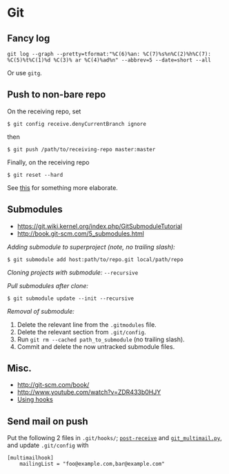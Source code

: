 # Git


## Fancy log

```
git log --graph --pretty=tformat:"%C(6)%an: %C(7)%s%n%C(2)%h%C(7): %C(5)%t%C(1)%d %C(3)% ar %C(4)%ad%n" --abbrev=5 --date=short --all
```

Or use `gitg`.



## Push to non-bare repo

On the receiving repo, set

```
$ git config receive.denyCurrentBranch ignore
```

then

```
$ git push /path/to/receiving-repo master:master
```

Finally, on the receiving repo

```
$ git reset --hard
```

See [this](https://github.com/englishtown/stash-hook-mirror/wiki/Mirror-To-Non-Bare-Remote-Repo) for something more elaborate.


## Submodules

- <https://git.wiki.kernel.org/index.php/GitSubmoduleTutorial>
- <http://book.git-scm.com/5_submodules.html>

_Adding submodule to superproject (note, no trailing slash):_

    $ git submodule add host:path/to/repo.git local/path/repo

_Cloning projects with submodule:_ `--recursive`

_Pull submodules after clone:_

    $ git submodule update --init --recursive

_Removal of submodule:_

1. Delete the relevant line from the `.gitmodules` file.
2. Delete the relevant section from `.git/config`.
3. Run `git rm --cached path_to_submodule` (no trailing slash).
4. Commit and delete the now untracked submodule files.


## Misc.

- http://git-scm.com/book/
- http://www.youtube.com/watch?v=ZDR433b0HJY
- [Using hooks](http://toroid.org/ams/git-website-howto)


## Send mail on push

Put the following 2 files in `.git/hooks/`; [`post-receive`](https://github.com/git-multimail/git-multimail/blob/master/git-multimail/post-receive.example) and [`git_multimail.py`](https://github.com/git-multimail/git-multimail/blob/master/git-multimail/git_multimail.py), and update `.git/config` with

```
[multimailhook]
    mailingList = "foo@example.com,bar@example.com"
```
